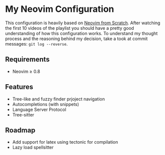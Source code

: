 # My Neovim Configuration 
This configuration is heavily based on
[Neovim from Scratch](https://youtube.com/playlist?list=PLhoH5vyxr6Qq41NFL4GvhFp-WLd5xzIzZ).
After watching the first 10 videos of the playlist you should have a pretty good
understanding of how this configuration works. To understand my thought process
and the reasoning behind my decision, take a took at commit messages:
`git log --reverse`.

## Requirements
- Neovim ≥ 0.8

## Features
- Tree-like and fuzzy finder prjoject navigation
- Autocompletions (with snippets)
- Language Server Protocol
- Tree-sitter

## Roadmap
- Add support for latex using tectonic for compilation
- Lazy load spellsitter
